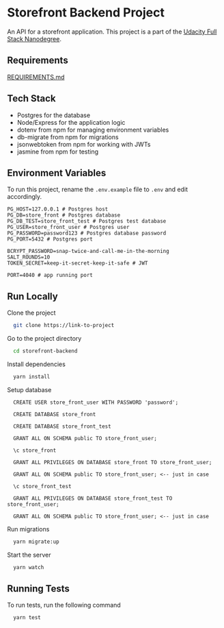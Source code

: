 # Storefront Backend Project

An API for a storefront application. This project is a part of the [Udacity Full Stack Nanodegree](https://www.udacity.com/course/full-stack-web-developer-nanodegree--nd0044).

## Requirements

[REQUIREMENTS.md](REQUIREMENTS.md)

## Tech Stack

- Postgres for the database
- Node/Express for the application logic
- dotenv from npm for managing environment variables
- db-migrate from npm for migrations
- jsonwebtoken from npm for working with JWTs
- jasmine from npm for testing

## Environment Variables

To run this project, rename the `.env.example` file to `.env` and
edit accordingly.

```
PG_HOST=127.0.0.1 # Postgres host
PG_DB=store_front # Postgres database
PG_DB_TEST=store_front_test # Postgres test database
PG_USER=store_front_user # Postgres user
PG_PASSWORD=password123 # Postgres database password
PG_PORT=5432 # Postgres port

BCRYPT_PASSWORD=snap-twice-and-call-me-in-the-morning
SALT_ROUNDS=10
TOKEN_SECRET=keep-it-secret-keep-it-safe # JWT

PORT=4040 # app running port
```

## Run Locally

Clone the project

```bash
  git clone https://link-to-project
```

Go to the project directory

```bash
  cd storefront-backend
```

Install dependencies

```bash
  yarn install
```

Setup database

```
  CREATE USER store_front_user WITH PASSWORD 'password';

  CREATE DATABASE store_front

  CREATE DATABASE store_front_test

  GRANT ALL ON SCHEMA public TO store_front_user;

  \c store_front

  GRANT ALL PRIVILEGES ON DATABASE store_front TO store_front_user;

  GRANT ALL ON SCHEMA public TO store_front_user; <-- just in case

  \c store_front_test

  GRANT ALL PRIVILEGES ON DATABASE store_front_test TO store_front_user;

  GRANT ALL ON SCHEMA public TO store_front_user; <-- just in case
```

Run migrations

```bash
  yarn migrate:up
```

Start the server

```bash
  yarn watch
```

## Running Tests

To run tests, run the following command

```bash
  yarn test
```
